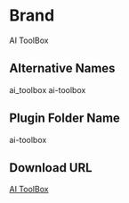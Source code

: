 # Brand
AI ToolBox

## Alternative Names
ai_toolbox
ai-toolbox

## Plugin Folder Name
ai-toolbox

## Download URL
[AI ToolBox](https://github.com/saledor/ai-toolbox-wp-plugin/raw/master/bundle_plugin/ai-toolbox.zip "AI ToolBox Download")